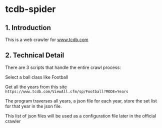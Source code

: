 # tcdb-spider

## 1. Introduction
This is a web crawler for www.tcdb.com 

## 2. Technical Detail

There are 3 scripts that handle the entire crawl process:

Select a ball class like Football

Get all the years from this site `https://www.tcdb.com/ViewAll.cfm/sp/Football?MODE=Years`

The program traverses all years, a json file for each year, store the set list for that year in the json file.

This list of json files will be used as a configuration file later in the official crawler
